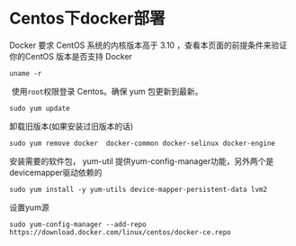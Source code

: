# Centos下docker部署

Docker 要求 CentOS 系统的内核版本高于 3.10 ，查看本页面的前提条件来验证你的CentOS 版本是否支持 Docker

```
uname -r
```

 使用`root`权限登录 Centos。确保 yum 包更新到最新。

```
sudo yum update
```

卸载旧版本\(如果安装过旧版本的话\)

```
sudo yum remove docker  docker-common docker-selinux docker-engine
```

安装需要的软件包， yum-util 提供yum-config-manager功能，另外两个是devicemapper驱动依赖的

```
sudo yum install -y yum-utils device-mapper-persistent-data lvm2
```

设置yum源

```
sudo yum-config-manager --add-repo https://download.docker.com/linux/centos/docker-ce.repo
```



